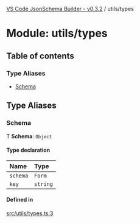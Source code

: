 [VS Code JsonSchema Builder - v0.3.2](../documentation.md) / utils/types

# Module: utils/types

## Table of contents

### Type Aliases

- [Schema](utils_types.md#schema)

## Type Aliases

### Schema

Ƭ **Schema**: `Object`

#### Type declaration

| Name | Type |
| :------ | :------ |
| `schema` | `Form` |
| `key` | `string` |

#### Defined in

[src/utils/types.ts:3](https://github.com/FlowSquad/miranum-vs-code-forms/blob/861dc0a/src/utils/types.ts#L3)
